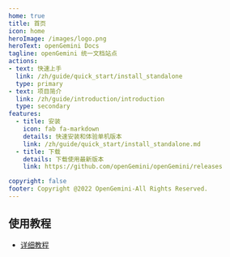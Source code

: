 ```yaml
---
home: true
title: 首页
icon: home
heroImage: /images/logo.png
heroText: openGemini Docs
tagline: openGemini 统一文档站点
actions:
- text: 快速上手
  link: /zh/guide/quick_start/install_standalone
  type: primary
- text: 项目简介
  link: /zh/guide/introduction/introduction
  type: secondary
features:
  - title: 安装
    icon: fab fa-markdown
    details: 快速安装和体验单机版本
    link: /zh/guide/quick_start/install_standalone.md
  - title: 下载
    details: 下载使用最新版本
    link: https://github.com/openGemini/openGemini/releases

copyright: false
footer: Copyright @2022 OpenGemini-All Rights Reserved.
---
```



## 使用教程

- [详细教程](/docs/zh/guide/)
